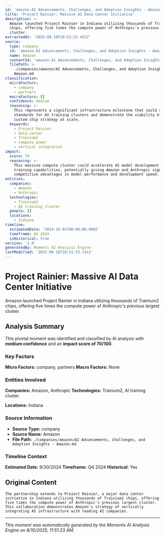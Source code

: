 ```yaml
---
id: 'amazon-AI Advancements, Challenges, and Adoption Insights - Amazon-moment-6'
title: 'Project Rainier: Massive AI Data Center Initiative'
description: >-
  Amazon launched Project Rainier in Indiana utilizing thousands of Trainium2
  chips, offering five times the compute power of Anthropic's previous largest
  cluster.
extractedAt: '2025-08-10T18:51:23.455Z'
source:
  type: company
  id: 'amazon-AI Advancements, Challenges, and Adoption Insights - Amazon'
  name: Amazon
  contentId: 'amazon-AI Advancements, Challenges, and Adoption Insights - Amazon'
  filePath: >-
    ./companies/amazon/AI Advancements, Challenges, and Adoption Insights -
    Amazon.md
classification:
  microFactors:
    - company
    - partners
  macroFactors: []
  confidence: medium
  reasoning: >-
    This represents a significant infrastructure milestone that could set new
    standards for AI training clusters and demonstrate the viability of Amazon's
    custom chip strategy at scale.
  keywords:
    - Project Rainier
    - data center
    - Trainium2
    - compute power
    - vertical integration
impact:
  score: 70
  reasoning: >-
    This massive compute cluster could accelerate AI model development and
    training capabilities, potentially giving Amazon and Anthropic significant
    competitive advantages in model performance and development speed.
entities:
  companies:
    - Amazon
    - Anthropic
  technologies:
    - Trainium2
    - AI training cluster
  people: []
  locations:
    - Indiana
timeline:
  estimatedDate: '2024-10-01T00:00:00.000Z'
  timeframe: Q4 2024
  isHistorical: true
version: '1.0'
generatedBy: Moments AI Analysis Engine
lastModified: '2025-08-10T18:51:33.741Z'
---
```

# Project Rainier: Massive AI Data Center Initiative

Amazon launched Project Rainier in Indiana utilizing thousands of Trainium2 chips, offering five times the compute power of Anthropic's previous largest cluster.

## Analysis Summary

This pivotal moment was identified and classified by AI analysis with **medium confidence** and an **impact score of 70/100**.

### Key Factors

**Micro Factors:** company, partners
**Macro Factors:** None

### Entities Involved

**Companies:** Amazon, Anthropic
**Technologies:** Trainium2, AI training cluster

**Locations:** Indiana

### Source Information

- **Source Type:** company
- **Source Name:** Amazon
- **File Path:** `./companies/amazon/AI Advancements, Challenges, and Adoption Insights - Amazon.md`

### Timeline Context

**Estimated Date:** 9/30/2024
**Timeframe:** Q4 2024
**Historical:** Yes

## Original Content

```
The partnership extends to Project Rainier, a major data center initiative in Indiana utilizing thousands of Trainium2 chips, offering five times the compute power of Anthropic's previous largest cluster. This collaboration demonstrates Amazon's strategy of vertically integrating AI infrastructure with leading AI companies.
```

---

*This moment was automatically generated by the Moments AI Analysis Engine on 8/10/2025, 11:51:23 AM.*
